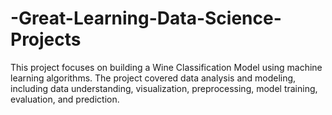 # -Great-Learning-Data-Science-Projects
This project focuses on building a Wine Classification Model using machine learning algorithms. The project covered data analysis and modeling, including data understanding, visualization, preprocessing, model training, evaluation, and prediction.
